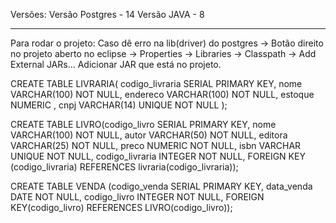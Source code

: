 Versões:
Versão Postgres - 14
Versão JAVA - 8

---------------------
Para rodar o projeto:
Caso dê erro na lib(driver) do postgres -> Botão direito no projeto aberto no eclipse -> Properties -> Libraries -> Classpath -> Add External JARs...
Adicionar JAR que está no projeto.


CREATE TABLE LIVRARIA( codigo_livraria SERIAL PRIMARY KEY, 
	nome VARCHAR(100) NOT NULL, 
	endereco VARCHAR(100) NOT NULL, 
	estoque NUMERIC , 
	cnpj VARCHAR(14) UNIQUE NOT NULL );

CREATE TABLE LIVRO(codigo_livro SERIAL PRIMARY KEY,
	nome VARCHAR(100) NOT NULL, 
	autor VARCHAR(50) NOT NULL, 
	editora VARCHAR(25) NOT NULL, 
	preco NUMERIC NOT NULL, 
	isbn VARCHAR UNIQUE NOT NULL, 
	codigo_livraria INTEGER NOT NULL,
	FOREIGN KEY (codigo_livraria) REFERENCES livraria(codigo_livraria));

CREATE TABLE VENDA (codigo_venda SERIAL PRIMARY KEY, 
	data_venda DATE NOT NULL,
	codigo_livro INTEGER NOT NULL,
	FOREIGN KEY(codigo_livro) REFERENCES LIVRO(codigo_livro));
